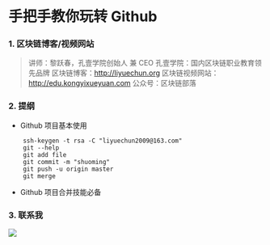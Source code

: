 # 手把手教你玩转 Github 

### 1. 区块链博客/视频网站

> 讲师：黎跃春，孔壹学院创始人 兼 CEO
> 孔壹学院：国内区块链职业教育领先品牌
> 区块链博客：http://liyuechun.org
> 区块链视频网站：http://edu.kongyixueyuan.com
> 公众号：区块链部落

### 2. 提纲

- Github 项目基本使用

```
    ssh-keygen -t rsa -C "liyuechun2009@163.com"
    git --help
    git add file
    git commit -m "shuoming"
    git push -u origin master
    git merge
```

- Github 项目合并技能必备

### 3. 联系我

![](http://om1c35wrq.bkt.clouddn.com/%E5%8C%BA%E5%9D%97%E9%93%BE%E9%83%A8%E8%90%BD-1.jpg)



